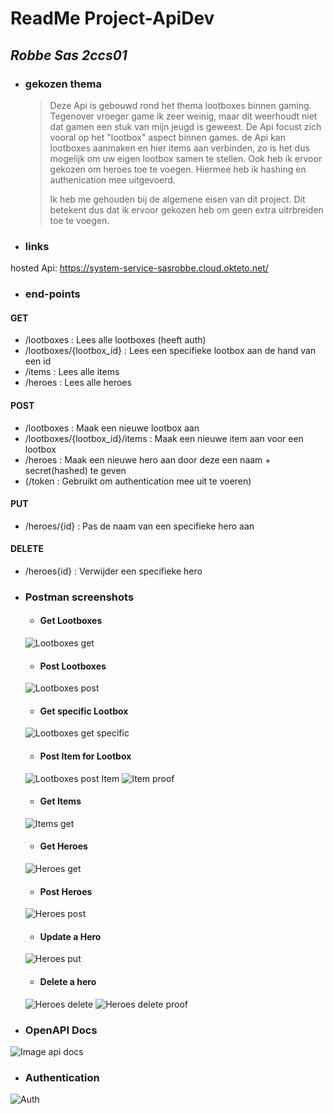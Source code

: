 # **ReadMe Project-ApiDev**
## _Robbe Sas 2ccs01_
* ### gekozen thema
  > Deze Api is gebouwd rond het thema lootboxes binnen gaming. Tegenover vroeger game ik zeer weinig, maar dit weerhoudt niet dat gamen een stuk van mijn jeugd is geweest. De Api focust zich vooral op het "lootbox" aspect binnen games. de Api kan lootboxes aanmaken en hier items aan verbinden, zo is het dus mogelijk om uw eigen lootbox samen te stellen. Ook heb ik ervoor gekozen om heroes toe te voegen. Hiermee heb ik hashing en authenication mee uitgevoerd.
  >
  > Ik heb me gehouden bij de algemene eisen van dit project. Dit betekent dus dat ik ervoor gekozen heb om geen extra uitrbreiden toe te voegen.

* ### links
hosted Api: https://system-service-sasrobbe.cloud.okteto.net/

* ### end-points
#### GET
  * /lootboxes : Lees alle lootboxes (heeft auth)
  * /lootboxes/{lootbox_id} : Lees een specifieke lootbox aan de hand van een id
  * /items : Lees alle items
  * /heroes : Lees alle heroes
#### POST
  * /lootboxes : Maak een nieuwe lootbox aan
  * /lootboxes/{lootbox_id}/items : Maak een nieuwe item aan voor een lootbox
  * /heroes : Maak een nieuwe hero aan door deze een naam + secret(hashed) te geven
  * (/token : Gebruikt om authentication mee uit te voeren)
#### PUT
  * /heroes/{id} : Pas de naam van een specifieke hero aan
#### DELETE
  * /heroes{id} : Verwijder een specifieke hero

* ### Postman screenshots
  * #### Get Lootboxes
  ![Lootboxes get](https://i.imgur.com/zgG3vml.png)
  * #### Post Lootboxes
  ![Lootboxes post](https://i.imgur.com/K2wA3l5.png)
  * #### Get specific Lootbox
  ![Lootboxes get specific](https://i.imgur.com/w34ReYx.png)
  * #### Post Item for Lootbox
  ![Lootboxes post Item](https://i.imgur.com/tfRBj4D.png)
  ![Item proof](https://i.imgur.com/dwRSIf3.png)
  * #### Get Items
  ![Items get](https://i.imgur.com/9nAKP7B.png)
  * #### Get Heroes
  ![Heroes get](https://i.imgur.com/doomwux.png)
  * #### Post Heroes
  ![Heroes post](https://i.imgur.com/PhSrJJK.png)
  * #### Update a Hero
  ![Heroes put](https://i.imgur.com/utOx6aD.png)
  * #### Delete a hero
  ![Heroes delete](https://i.imgur.com/Suid8ck.png)
  ![Heroes delete proof](https://i.imgur.com/8sWg5a8.png)
  
* ### OpenAPI Docs
![Image api docs](https://i.imgur.com/zG1mp95.png)

* ### Authentication
![Auth](https://i.imgur.com/clfpQ8x.png)
